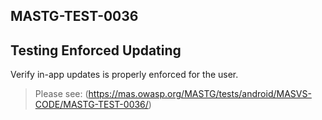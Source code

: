 ##  MASTG-TEST-0036

## Testing Enforced Updating

Verify in-app updates is properly enforced for the user.

> Please see: (https://mas.owasp.org/MASTG/tests/android/MASVS-CODE/MASTG-TEST-0036/)